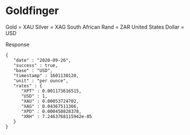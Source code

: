 Goldfinger
==========

Gold = XAU
Silver = XAG
South African Rand = ZAR
United States Dollar = USD

Response
```
{
   "date" : "2020-09-26",
   "success" : true,
   "base" : "USD",
   "timestamp" : 1601130120,
   "unit" : "per ounce",
   "rates" : {
      "XPT" : 0.001173616515,
      "USD" : 1,
      "XAU" : 0.00053724702,
      "XAG" : 0.04367511366,
      "XPD" : 0.000450828378,
      "XRH" : 7.2463768115942e-05
   }
}
```
